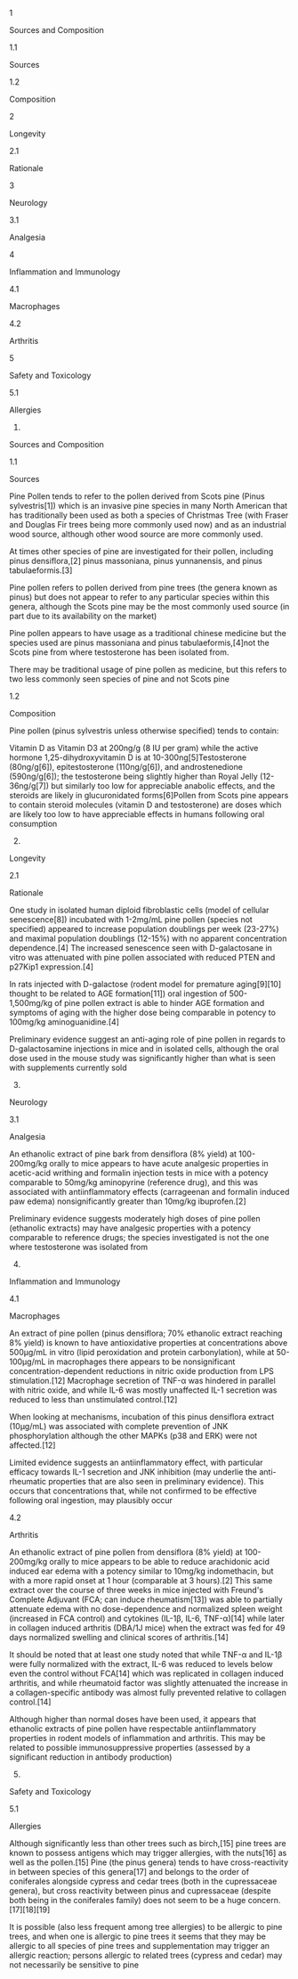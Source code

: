 1

Sources and Composition

1.1

Sources

1.2

Composition

2

Longevity

2.1

Rationale

3

Neurology

3.1

Analgesia

4

Inflammation and Immunology

4.1

Macrophages

4.2

Arthritis

5

Safety and Toxicology

5.1

Allergies

1.

Sources and Composition

1.1

Sources

Pine Pollen tends to refer to the pollen derived from Scots pine (Pinus sylvestris[1]) which is an invasive pine species in many North American that has traditionally been used as both a species of Christmas Tree (with Fraser and Douglas Fir trees being more commonly used now) and as an industrial wood source, although other wood source are more commonly used.

At times other species of pine are investigated for their pollen, including pinus densiflora,[2] pinus massoniana, pinus yunnanensis, and pinus tabulaeformis.[3]

Pine pollen refers to pollen derived from pine trees (the genera known as pinus) but does not appear to refer to any particular species within this genera, although the Scots pine may be the most commonly used source (in part due to its availability on the market)

Pine pollen appears to have usage as a traditional chinese medicine but the species used are pinus massoniana and pinus tabulaeformis,[4]not the Scots pine from where testosterone has been isolated from.

There may be traditional usage of pine pollen as medicine, but this refers to two less commonly seen species of pine and not Scots pine

1.2

Composition

Pine pollen (pinus sylvestris unless otherwise specified) tends to contain:

Vitamin D as Vitamin D3 at 200ng/g (8 IU per gram) while the active hormone 1,25-dihydroxyvitamin D is at 10-300ng[5]Testosterone (80ng/g[6]), epitestosterone (110ng/g[6]), and androstenedione (590ng/g[6]); the testosterone being slightly higher than Royal Jelly (12-36ng/g[7]) but similarly too low for appreciable anabolic effects, and the steroids are likely in glucuronidated forms[6]Pollen from Scots pine appears to contain steroid molecules (vitamin D and testosterone) are doses which are likely too low to have appreciable effects in humans following oral consumption

2.

Longevity

2.1

Rationale

One study in isolated human diploid fibroblastic cells (model of cellular senescence[8]) incubated with 1-2mg/mL pine pollen (species not specified) appeared to increase population doublings per week (23-27%) and maximal population doublings (12-15%) with no apparent concentration dependence.[4] The increased senescence seen with D-galactosane in vitro was attenuated with pine pollen associated with reduced PTEN and p27Kip1 expression.[4]

In rats injected with D-galactose (rodent model for premature aging[9][10] thought to be related to AGE formation[11]) oral ingestion of 500-1,500mg/kg of pine pollen extract is able to hinder AGE formation and symptoms of aging with the higher dose being comparable in potency to 100mg/kg aminoguanidine.[4]

Preliminary evidence suggest an anti-aging role of pine pollen in regards to D-galactosamine injections in mice and in isolated cells, although the oral dose used in the mouse study was significantly higher than what is seen with supplements currently sold

3.

Neurology

3.1

Analgesia

An ethanolic extract of pine bark from densiflora (8% yield) at 100-200mg/kg orally to mice appears to have acute analgesic properties in acetic-acid writhing and formalin injection tests in mice with a potency comparable to 50mg/kg aminopyrine (reference drug), and this was associated with antiinflammatory effects (carrageenan and formalin induced paw edema) nonsignificantly greater than 10mg/kg ibuprofen.[2]

Preliminary evidence suggests moderately high doses of pine pollen (ethanolic extracts) may have analgesic properties with a potency comparable to reference drugs; the species investigated is not the one where testosterone was isolated from

4.

Inflammation and Immunology

4.1

Macrophages

An extract of pine pollen (pinus densiflora; 70% ethanolic extract reaching 8% yield) is known to have antioxidative properties at concentrations above 500µg/mL in vitro (lipid peroxidation and protein carbonylation), while at 50-100µg/mL in macrophages there appears to be nonsignificant concentration-dependent reductions in nitric oxide production from LPS stimulation.[12] Macrophage secretion of TNF-α was hindered in parallel with nitric oxide, and while IL-6 was mostly unaffected IL-1 secretion was reduced to less than unstimulated control.[12]

When looking at mechanisms, incubation of this pinus densiflora extract (10µg/mL) was associated with complete prevention of JNK phosphorylation although the other MAPKs (p38 and ERK) were not affected.[12]

Limited evidence suggests an antiinflammatory effect, with particular efficacy towards IL-1 secretion and JNK inhibition (may underlie the anti-rheumatic properties that are also seen in preliminary evidence). This occurs that concentrations that, while not confirmed to be effective following oral ingestion, may plausibly occur

4.2

Arthritis

An ethanolic extract of pine pollen from densiflora (8% yield) at 100-200mg/kg orally to mice appears to be able to reduce arachidonic acid induced ear edema with a potency similar to 10mg/kg indomethacin, but with a more rapid onset at 1 hour (comparable at 3 hours).[2] This same extract over the course of three weeks in mice injected with Freund's Complete Adjuvant (FCA; can induce rheumatism[13]) was able to partially attenuate edema with no dose-dependence and normalized spleen weight (increased in FCA control) and cytokines (IL-1β, IL-6, TNF-α)[14] while later in collagen induced arthritis (DBA/1J mice) when the extract was fed for 49 days normalized swelling and clinical scores of arthritis.[14] 

It should be noted that at least one study noted that while TNF-α and IL-1β were fully normalized with the extract, IL-6 was reduced to levels below even the control without FCA[14] which was replicated in collagen induced arthritis, and while rheumatoid factor was slightly attenuated the increase in a collagen-specific antibody was almost fully prevented relative to collagen control.[14]

Although higher than normal doses have been used, it appears that ethanolic extracts of pine pollen have respectable antiinflammatory properties in rodent models of inflammation and arthritis. This may be related to possible immunosuppressive properties (assessed by a significant reduction in antibody production)

5.

Safety and Toxicology

5.1

Allergies

Although significantly less than other trees such as birch,[15] pine trees are known to possess antigens which may trigger allergies, with the nuts[16] as well as the pollen.[15] Pine (the pinus genera) tends to have cross-reactivity in between species of this genera[17] and belongs to the order of coniferales alongside cypress and cedar trees (both in the cupressaceae genera), but cross reactivity between pinus and cupressaceae (despite both being in the coniferales family) does not seem to be a huge concern.[17][18][19]

It is possible (also less frequent among tree allergies) to be allergic to pine trees, and when one is allergic to pine trees it seems that they may be allergic to all species of pine trees and supplementation may trigger an allergic reaction; persons allergic to related trees (cypress and cedar) may not necessarily be sensitive to pine

